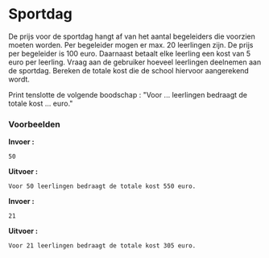 # Sportdag

De prijs voor de sportdag hangt af van het aantal begeleiders die voorzien moeten worden.
Per begeleider mogen er max. 20 leerlingen zijn. De prijs per begeleider is 100 euro. Daarnaast betaalt elke leerling een kost van 5 euro per leerling.
Vraag aan de gebruiker hoeveel leerlingen deelnemen aan de sportdag.
Bereken de totale kost die de school hiervoor aangerekend wordt.

Print tenslotte de volgende boodschap : "Voor ... leerlingen bedraagt de totale kost ... euro."

### Voorbeelden

**Invoer :**

    50

**Uitvoer :**

    Voor 50 leerlingen bedraagt de totale kost 550 euro.

**Invoer :**

    21

**Uitvoer :**

    Voor 21 leerlingen bedraagt de totale kost 305 euro.





